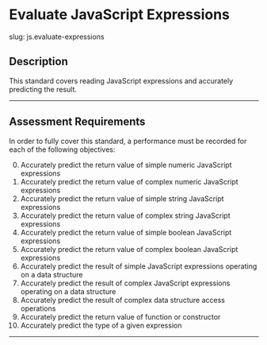 # Evaluate JavaScript Expressions

slug: js.evaluate-expressions

## Description
This standard covers reading JavaScript expressions and accurately predicting the result.

---
## Assessment Requirements
In order to fully cover this standard, a performance must be recorded for each of the following objectives:

0. Accurately predict the return value of simple numeric JavaScript expressions
1. Accurately predict the return value of complex numeric JavaScript expressions
2. Accurately predict the return value of simple string JavaScript expressions
3. Accurately predict the return value of complex string JavaScript expressions
4. Accurately predict the return value of simple boolean JavaScript expressions
5. Accurately predict the return value of complex boolean JavaScript expressions
6. Accurately predict the result of simple JavaScript expressions operating on a data structure
7. Accurately predict the result of complex JavaScript expressions operating on a data structure
8. Accurately predict the result of complex data structure access operations
9. Accurately predict the return value of function or constructor
10. Accurately predict the type of a given expression

---
